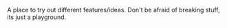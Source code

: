 A place to try out different features/ideas. Don't be afraid of breaking stuff, its just a playground.
